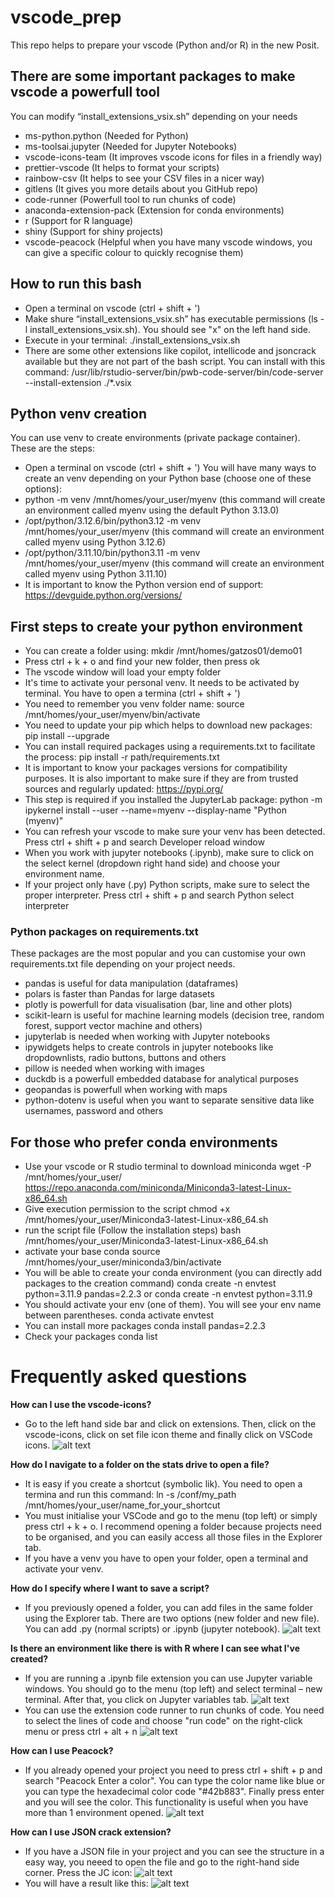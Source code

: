# **vscode_prep**
This repo helps to prepare your vscode (Python and/or R) in the new Posit.

## There are some important packages to make vscode a powerfull tool
You can modify “install_extensions_vsix.sh” depending on your needs
- ms-python.python (Needed for Python)
- ms-toolsai.jupyter (Needed for Jupyter Notebooks)
- vscode-icons-team (It improves vscode icons for files in a friendly way)
- prettier-vscode (It helps to format your scripts)
- rainbow-csv (It helps to see your CSV files in a nicer way)
- gitlens (It gives you more details about you GitHub repo)
- code-runner (Powerfull tool to run chunks of code)
- anaconda-extension-pack (Extension for conda environments)
- r (Support for R language)
- shiny (Support for shiny projects)
- vscode-peacock (Helpful when you have many vscode windows, you can give a specific colour to quickly recognise them)

## How to run this bash
- Open a terminal on vscode (ctrl + shift + ')
- Make shure “install_extensions_vsix.sh” has executable permissions (ls -l install_extensions_vsix.sh). You should see "x" on the left hand side.
- Execute in your terminal: ./install_extensions_vsix.sh
- There are some other extensions like copilot, intellicode and jsoncrack available but they are not part of the bash script. You can install with this command: /usr/lib/rstudio-server/bin/pwb-code-server/bin/code-server --install-extension ./*.vsix

## Python venv creation
You can use venv to create environments (private package container). These are the steps:
- Open a terminal on vscode (ctrl + shift + ')
You will have many ways to create an venv depending on your Python base (choose one of these options):
- python -m venv /mnt/homes/your_user/myenv (this command will create an environment called myenv using the default Python 3.13.0)
- /opt/python/3.12.6/bin/python3.12 -m venv /mnt/homes/your_user/myenv (this command will create an environment called myenv using Python 3.12.6)
- /opt/python/3.11.10/bin/python3.11 -m venv /mnt/homes/your_user/myenv (this command will create an environment called myenv using Python 3.11.10)
- It is important to know the Python version end of support: https://devguide.python.org/versions/

## First steps to create your python environment
- You can create a folder using: mkdir /mnt/homes/gatzos01/demo01
- Press ctrl + k + o and find your new folder, then press ok
- The vscode window will load your empty folder
- It's time to activate your personal venv. It needs to be activated by terminal. You have to open a termina (ctrl + shift + ')
- You need to remember you venv folder name: source /mnt/homes/your_user/myenv/bin/activate
- You need to update your pip which helps to download new packages: pip install --upgrade
- You can install required packages using a requirements.txt to facilitate the process: pip install -r path/requirements.txt
- It is important to know your packages versions for compatibility purposes. It is also important to make sure if they are from trusted sources and regularly updated: https://pypi.org/
- This step is required if you installed the JupyterLab package: python -m ipykernel install --user --name=myenv --display-name "Python (myenv)"
- You can refresh your vscode to make sure your venv has been detected. Press ctrl + shift + p and search Developer reload window
- When you work with jupyter notebooks (.ipynb), make sure to click on the select kernel (dropdown right hand side) and choose your environment name.
- If your project only have (.py) Python scripts, make sure to select the proper interpreter. Press ctrl + shift + p and search Python select interpreter

### Python packages on requirements.txt
These packages are the most popular and you can customise your own requirements.txt file depending on your project needs.
- pandas is useful for data manipulation (dataframes)
- polars is faster than Pandas for large datasets
- plotly is powerfull for data visualisation (bar, line and other plots)
- scikit-learn is useful for machine learning models (decision tree, random forest, support vector machine and others)
- jupyterlab is needed when working with Jupyter notebooks
- ipywidgets helps to create controls in jupyter notebooks like dropdownlists, radio buttons, buttons and others
- pillow is needed when working with images
- duckdb is a powerfull embedded database for analytical purposes
- geopandas is powerfull when working with maps
- python-dotenv is useful when you want to separate sensitive data like usernames, password and others

## For those who prefer conda environments
- Use your vscode or R studio terminal to download miniconda
wget -P /mnt/homes/your_user/ https://repo.anaconda.com/miniconda/Miniconda3-latest-Linux-x86_64.sh
- Give execution permission to the script
chmod +x /mnt/homes/your_user/Miniconda3-latest-Linux-x86_64.sh
- run the script file (Follow the installation steps)
bash /mnt/homes/your_user/Miniconda3-latest-Linux-x86_64.sh
- activate your base conda
source /mnt/homes/your_user/miniconda3/bin/activate 
- You will be able to create your conda environment (you can directly add packages to the creation command)
conda create -n envtest python=3.11.9 pandas=2.2.3
or
conda create -n envtest python=3.11.9
- You should activate your env (one of them). You will see your env name between parentheses.
conda activate envtest
- You can install more packages
conda install pandas=2.2.3
- Check your packages
conda list

# Frequently asked questions
**How can I use the vscode-icons?**
- Go to the left hand side bar and click on extensions. Then, click on the vscode-icons, click on set file icon theme and finally click on VSCode icons.
![alt text](./img/image-6.png)

**How do I navigate to a folder on the stats drive to open a file?**
- It is easy if you create a shortcut (symbolic lik). You need to open a termina and run this command: ln -s /conf/my_path /mnt/homes/your_user/name_for_your_shortcut
- You must initialise your VSCode and go to the menu (top left) or simply press ctrl + k + o. I recommend opening a folder because projects need to be organised, and you can easily access all those files in the Explorer tab.
- If you have a venv you have to open your folder, open a terminal and activate your venv.

**How do I specify where I want to save a script?**
- If you previously opened a folder, you can add files in the same folder using the Explorer tab. There are two options (new folder and new file). You can add .py (normal scripts) or .ipynb (jupyter notebook).
![alt text](./img/image.png)

**Is there an environment like there is with R where I can see what I've created?**
- If you are running a .ipynb file extension you can use Jupyter variable windows. You should go to the menu (top left) and select terminal – new terminal. After that, you click on Jupyter variables tab.
![alt text](./img/image-1.png)
- You can use the extension code runner to run chunks of code. You need to select the lines of code and choose "run code" on the right-click menu or press ctrl + alt + n
![alt text](./img/image-2.png)

**How can I use Peacock?**
- If you already opened your project you need to press ctrl + shift + p and search "Peacock Enter a color". You can type the color name like blue or you can type the hexadecimal color code "#42b883". Finally press enter and you will see the color. This functionality is useful when you have more than 1 environment opened.
![alt text](./img/image-3.png)

**How can I use JSON crack extension?**
- If you have a JSON file in your project and you can see the structure in a easy way, you neeed to open the file and go to the right-hand side corner. Press the JC icon:
![alt text](./img/image-4.png)
- You will have a result like this:
![alt text](./img/image-5.png)